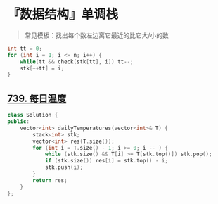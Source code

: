 # 『数据结构』单调栈

> 常见模板：找出每个数左边离它最近的比它大/小的数

```c++
int tt = 0;
for (int i = 1; i <= n; i++) {
    while(tt && check(stk[tt], i)) tt--;
    stk[++tt] = i;
}
```

## [739. 每日温度](https://leetcode-cn.com/problems/daily-temperatures/)

```c++
class Solution {
public:
    vector<int> dailyTemperatures(vector<int>& T) {
        stack<int> stk;
        vector<int> res(T.size());
        for (int i = T.size() - 1; i >= 0; i -- ) {
            while (stk.size() && T[i] >= T[stk.top()]) stk.pop();
            if (stk.size()) res[i] = stk.top() - i;
            stk.push(i);
        }
        return res;
    }
};
```

